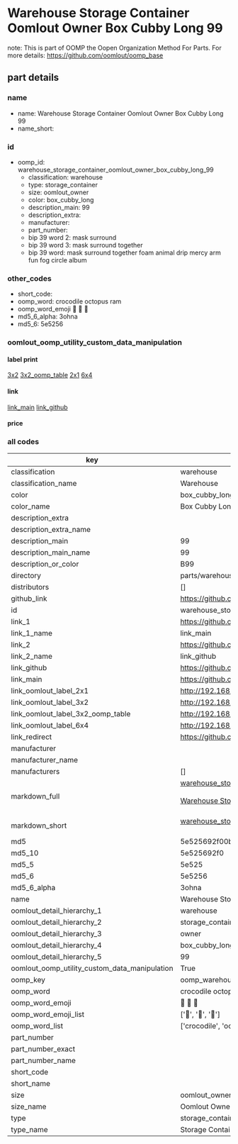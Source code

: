 # Warehouse Storage Container Oomlout Owner Box Cubby Long 99  

note: This is part of OOMP the Oopen Organization Method For Parts. For more details: https://github.com/oomlout/oomp_base

##  part details
  







### name
* name: Warehouse Storage Container Oomlout Owner Box Cubby Long 99
* name_short: 
### id
* oomp_id: warehouse_storage_container_oomlout_owner_box_cubby_long_99
  * classification: warehouse
  * type: storage_container
  * size: oomlout_owner
  * color: box_cubby_long
  * description_main: 99
  * description_extra: 
  * manufacturer: 
  * part_number: 
  * bip 39 word 2: mask surround
  * bip 39 word 3: mask surround together
  * bip 39 word: mask surround together foam animal drip mercy arm fun fog circle album

### other_codes
* short_code: 
* oomp_word: crocodile octopus ram
* oomp_word_emoji :crocodile: :octopus: :ram:
* md5_6_alpha: 3ohna
* md5_6: 5e5256






### oomlout_oomp_utility_custom_data_manipulation
#### label print
[3x2](http://192.168.1.245:1112/?label=oomp%203ohna)
[3x2_oomp_table](http://192.168.1.108:1112/?label=oomp%203ohna)
[2x1](http://192.168.1.242:1112/?label=oomp%203ohna)
[6x4](http://192.168.1.55:1112/?label=oomp%203ohna)    

#### link

[link_main](https://github.com/oomlout/oomlout_oomp_version_1_messy/tree/main/parts/warehouse_storage_container_oomlout_owner_box_cubby_long_99) [link_github](https://github.com/oomlout/oomlout_oomp_version_1_messy/tree/main/parts/warehouse_storage_container_oomlout_owner_box_cubby_long_99)                             

#### price







### all codes 
| key | value |  
| --- | --- |  
| classification | warehouse |  
| classification_name | Warehouse |  
| color | box_cubby_long |  
| color_name | Box Cubby Long |  
| description_extra |  |  
| description_extra_name |  |  
| description_main | 99 |  
| description_main_name | 99 |  
| description_or_color | B99 |  
| directory | parts/warehouse_storage_container_oomlout_owner_box_cubby_long_99 |  
| distributors | [] |  
| github_link | https://github.com/oomlout/oomlout_oomp_part_src/tree/main/parts/warehouse_storage_container_oomlout_owner_box_cubby_long_99 |  
| id | warehouse_storage_container_oomlout_owner_box_cubby_long_99 |  
| link_1 | https://github.com/oomlout/oomlout_oomp_version_1_messy/tree/main/parts/warehouse_storage_container_oomlout_owner_box_cubby_long_99 |  
| link_1_name | link_main |  
| link_2 | https://github.com/oomlout/oomlout_oomp_version_1_messy/tree/main/parts/warehouse_storage_container_oomlout_owner_box_cubby_long_99 |  
| link_2_name | link_github |  
| link_github | https://github.com/oomlout/oomlout_oomp_version_1_messy/tree/main/parts/warehouse_storage_container_oomlout_owner_box_cubby_long_99 |  
| link_main | https://github.com/oomlout/oomlout_oomp_version_1_messy/tree/main/parts/warehouse_storage_container_oomlout_owner_box_cubby_long_99 |  
| link_oomlout_label_2x1 | http://192.168.1.242:1112/?label=oomp%203ohna |  
| link_oomlout_label_3x2 | http://192.168.1.245:1112/?label=oomp%203ohna |  
| link_oomlout_label_3x2_oomp_table | http://192.168.1.108:1112/?label=oomp%203ohna |  
| link_oomlout_label_6x4 | http://192.168.1.55:1112/?label=oomp%203ohna |  
| link_redirect | https://github.com/oomlout/oomlout_oomp_version_1_messy/tree/main/parts/warehouse_storage_container_oomlout_owner_box_cubby_long_99 |  
| manufacturer |  |  
| manufacturer_name |  |  
| manufacturers | [] |  
| markdown_full | [warehouse_storage_container_oomlout_owner_box_cubby_long_99](none)<br>[](none)<br>[Warehouse Storage Container Oomlout Owner Box Cubby Long 99](none)<br><br> |  
| markdown_short | [warehouse_storage_container_oomlout_owner_box_cubby_long_99](none)<br><br> |  
| md5 | 5e525692f00bb1690c8485a1c776a443 |  
| md5_10 | 5e525692f0 |  
| md5_5 | 5e525 |  
| md5_6 | 5e5256 |  
| md5_6_alpha | 3ohna |  
| name | Warehouse Storage Container Oomlout Owner Box Cubby Long 99 |  
| oomlout_detail_hierarchy_1 | warehouse |  
| oomlout_detail_hierarchy_2 | storage_container |  
| oomlout_detail_hierarchy_3 | owner |  
| oomlout_detail_hierarchy_4 | box_cubby_long |  
| oomlout_detail_hierarchy_5 | 99 |  
| oomlout_oomp_utility_custom_data_manipulation | True |  
| oomp_key | oomp_warehouse_storage_container_oomlout_owner_box_cubby_long_99 |  
| oomp_word | crocodile octopus ram |  
| oomp_word_emoji | :crocodile: :octopus: :ram: |  
| oomp_word_emoji_list | [':crocodile:', ':octopus:', ':ram:'] |  
| oomp_word_list | ['crocodile', 'octopus', 'ram'] |  
| part_number |  |  
| part_number_exact |  |  
| part_number_name |  |  
| short_code |  |  
| short_name |  |  
| size | oomlout_owner |  
| size_name | Oomlout Owner |  
| type | storage_container |  
| type_name | Storage Container |  
